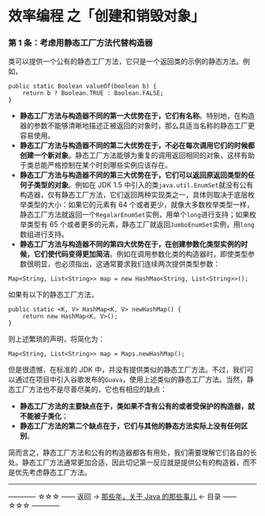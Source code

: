 # 效率编程 之「创建和销毁对象」

### 第 1 条：考虑用静态工厂方法代替构造器

类可以提供一个公有的静态工厂方法，它只是一个返回类的示例的静态方法。例如，

```
public static Boolean valueOf(boolean b) {
    return b ? Boolean.TRUE : Boolean.FALSE;
}
```

- **静态工厂方法与构造器不同的第一大优势在于，它们有名称**。特别地，在构造器的参数不能够清晰地描述正被返回的对象时，那么具适当名称的静态工厂更容易使用。
- **静态工厂方法与构造器不同的第二大优势在于，不必在每次调用它们的时候都创建一个新对象**。静态工厂方法能够为重复的调用返回相同的对象，这样有助于类总能严格控制在某个时刻哪些实例应该存在。
- **静态工厂方法与构造器不同的第三大优势在于，它们可以返回原返回类型的任何子类型的对象**。例如在 JDK 1.5 中引入的类`java.util.EnumSet`就没有公有构造器，仅有静态工厂方法，它们返回两种实现类之一，具体则取决于底层枚举类型的大小：如果它的元素有 64 个或者更少，就像大多数枚举类型一样，静态工厂方法就返回一个`RegalarEnumSet`实例，用单个`long`进行支持；如果枚举类型有 65 个或者更多的元素，静态工厂就返回`JumboEnumSet`实例，用`long`数组进行支持。
- **静态工厂方法与构造器不同的第四大优势在于，在创建参数化类型实例的时候，它们使代码变得更加简洁**。例如在调用参数化类的构造器时，即使类型参数很明显，也必须指出，这通常要求我们连续两次提供类型参数：

```
Map<String, List<String>> map = new HashMao<String, List<String>>();
```
如果有以下的静态工厂方法，

```
public static <K, V> HashMap<K, V> newHashMap() {
    return new HashMap<K, V>();
}
```
则上述繁琐的声明，将简化为：

```
Map<String, List<String>> map = Maps.newHashMap();
```
但是很遗憾，在标准的 JDK 中，并没有提供类似的静态工厂方法。不过，我们可以通过在项目中引入谷歌发布的`Guava`，使用上述类似的静态工厂方法。当然，静态工厂方法也不是尽善尽美的，它也有相应的缺点：

- **静态工厂方法的主要缺点在于，类如果不含有公有的或者受保护的构造器，就不能被子类化**；
- **静态工厂方法的第二个缺点在于，它们与其他的静态方法实际上没有任何区别**。

简而言之，静态工厂方法和公有的构造器都各有用处，我们需要理解它们各自的长处。静态工厂方法通常更加合适，因此切记第一反应就是提供公有的构造器，而不是优先考虑静态工厂方法。












----------

———— ☆☆☆ —— 返回 -> [那些年，关于 Java 的那些事儿](https://github.com/guobinhit/java-skills/blob/master/README.md) <- 目录 —— ☆☆☆ ————
